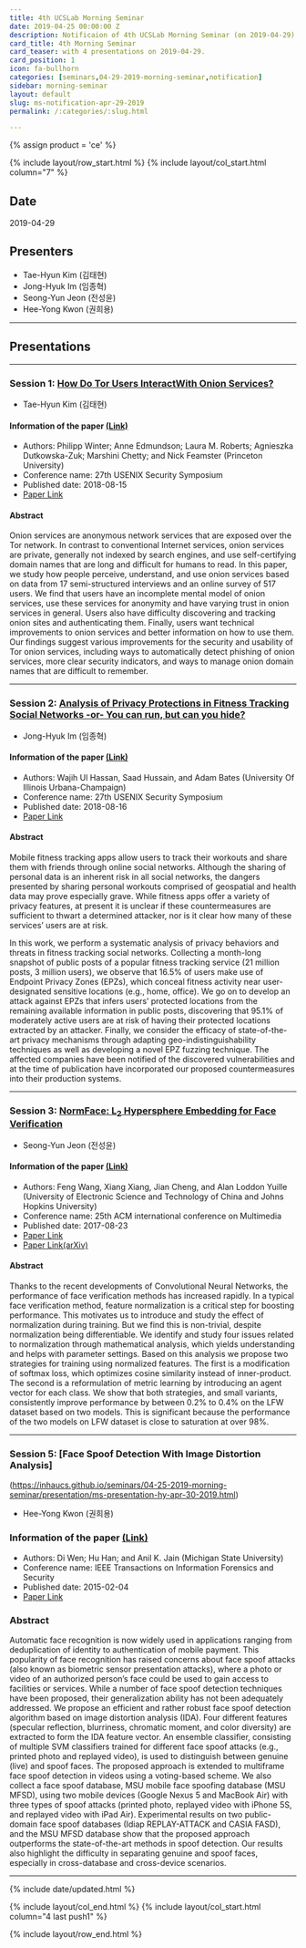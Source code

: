 ```yaml
---
title: 4th UCSLab Morning Seminar
date: 2019-04-25 00:00:00 Z
description: Notificaion of 4th UCSLab Morning Seminar (on 2019-04-29) 
card_title: 4th Morning Seminar
card_teaser: with 4 presentations on 2019-04-29.
card_position: 1
icon: fa-bullhorn
categories: [seminars,04-29-2019-morning-seminar,notification]
sidebar: morning-seminar
layout: default
slug: ms-notification-apr-29-2019
permalink: /:categories/:slug.html

---
```


{% assign product = 'ce' %}

{% include layout/row_start.html %}
{% include layout/col_start.html column="7" %}

## Date
2019-04-29

## Presenters
+ Tae-Hyun Kim (김태현)
+ Jong-Hyuk Im (임종혁)
+ Seong-Yun Jeon (전성윤)
+ Hee-Yong Kwon (권희용)

---
## Presentations

---

### Session 1: [How Do Tor Users InteractWith Onion Services?](https://inhaucs.github.io/seminars/04-29-2019-morning-seminar/presentation/ms-presentation-th-apr-30-2019.html)

+ Tae-Hyun Kim (김태현)

#### Information of the paper [(Link)](https://www.usenix.org/conference/usenixsecurity18/presentation/winter)
+ Authors: Philipp Winter; Anne Edmundson; Laura M. Roberts; Agnieszka Dutkowska-Zuk; Marshini Chetty; and Nick Feamster (Princeton University)
+ Conference name: 27th USENIX Security Symposium
+ Published date: 2018-08-15
+ [Paper Link](https://www.usenix.org/conference/usenixsecurity18/presentation/winter)

#### Abstract
Onion services are anonymous network services that are exposed over the Tor network. In contrast to conventional Internet services, onion services are private, generally not indexed by search engines, and use self-certifying domain names that are long and difficult for humans to read. In this paper, we study how people perceive, understand, and use onion services based on data from 17 semi-structured interviews and an online survey of 517 users. We find that users have an incomplete mental model of onion services, use these services for anonymity and have varying trust in onion services in general. Users also have difficulty discovering and tracking onion sites and authenticating them. Finally, users want technical improvements to onion services and better information on how to use them. Our findings suggest various improvements for the security and usability of Tor onion services, including ways to automatically detect phishing of onion services, more clear security indicators, and ways to manage onion domain names that are difficult to remember.
 
---

### Session 2: [Analysis of Privacy Protections in Fitness Tracking Social Networks -or- You can run, but can you hide?](https://inhaucs.github.io/seminars/04-29-2019-morning-seminar/presentation/ms-presentation-jh-apr-29-2019.html)

+ Jong-Hyuk Im (임종혁)

#### Information of the paper [(Link)](https://www.usenix.org/conference/usenixsecurity18/presentation/hassan)
+ Authors: Wajih Ul Hassan, Saad Hussain, and Adam Bates (University Of Illinois Urbana-Champaign)
+ Conference name: 27th USENIX Security Symposium
+ Published date: 2018-08-16
+ [Paper Link](https://www.usenix.org/system/files/conference/usenixsecurity18/sec18-hassan_0.pdf)

#### Abstract
Mobile fitness tracking apps allow users to track their workouts and share them with friends through online social networks. 
Although the sharing of personal data is an inherent risk in all social networks, the dangers presented by sharing personal workouts comprised of geospatial and health data may prove especially grave. 
While fitness apps offer a variety of privacy features, at present it is unclear if these countermeasures are sufficient to thwart a determined attacker, nor is it clear how many of these services’ users are at risk.

In this work, we perform a systematic analysis of privacy behaviors and threats in fitness tracking social networks. 
Collecting a month-long snapshot of public posts of a popular fitness tracking service (21 million posts, 3 million users), 
we observe that 16.5% of users make use of Endpoint Privacy Zones (EPZs), 
which conceal fitness activity near user-designated sensitive locations (e.g., home, office). 
We go on to develop an attack against EPZs that infers users’ protected locations from the remaining available information in public posts, 
discovering that 95.1% of moderately active users are at risk of having their protected locations extracted by an attacker. 
Finally, we consider the efficacy of state-of-the-art privacy mechanisms through adapting geo-indistinguishability techniques as well as developing a novel EPZ fuzzing technique. 
The affected companies have been notified of the discovered vulnerabilities and at the time of publication have incorporated our proposed countermeasures into their production systems.
 
---

### Session 3: [NormFace: L<sub>2</sub> Hypersphere Embedding for Face Verification](https://inhaucs.github.io/seminars/04-29-2019-morning-seminar/presentation/ms-presentation-sy-apr-29-2019.html)

+ Seong-Yun Jeon (전성윤)

#### Information of the paper [(Link)](https://dl.acm.org/citation.cfm?id=3123266.3123359)
+ Authors: Feng Wang, Xiang Xiang, Jian Cheng, and Alan Loddon Yuille (University of Electronic Science and Technology of China and Johns Hopkins University)
+ Conference name: 25th ACM international conference on Multimedia
+ Published date: 2017-08-23
+ [Paper Link](https://dl.acm.org/citation.cfm?id=3123266.3123359)
+ [Paper Link(arXiv)](https://arxiv.org/pdf/1704.06369.pdf)

#### Abstract
Thanks to the recent developments of Convolutional Neural Networks, the performance of face verification methods has increased rapidly. In a typical face verification method, feature normalization is a critical step for boosting performance. This motivates us to introduce and study the effect of normalization during training. But we find this is non-trivial, despite normalization being differentiable. We identify and study four issues related to normalization through mathematical analysis, which yields understanding and helps with parameter settings. Based on this analysis we propose two strategies for training using normalized features. The first is a modification of softmax loss, which optimizes cosine similarity instead of inner-product. The second is a reformulation of metric learning by introducing an agent vector for each class. We show that both strategies, and small variants, consistently improve performance by between 0.2% to 0.4% on the LFW dataset based on two models. This is significant because the performance of the two models on LFW dataset is close to saturation at over 98%.

---


### Session 5: [Face Spoof Detection With Image Distortion Analysis]
(https://inhaucs.github.io/seminars/04-25-2019-morning-seminar/presentation/ms-presentation-hy-apr-30-2019.html)

+ Hee-Yong Kwon (권희용)

### Information of the paper [(Link)](https://ieeexplore.ieee.org/document/7031384)
+ Authors: Di Wen; Hu Han; and Anil K. Jain (Michigan State University)
+ Conference name: IEEE Transactions on Information Forensics and Security
+ Published date: 2015-02-04
+ [Paper Link](https://ieeexplore.ieee.org/stamp/stamp.jsp?tp=&arnumber=7031384)


### Abstract
Automatic face recognition is now widely used in applications ranging from deduplication of identity to authentication of mobile payment. This popularity of face recognition has raised concerns about face spoof attacks (also known as biometric sensor presentation attacks), where a photo or video of an authorized person’s face could be used to gain access to facilities or services. While a number of face spoof detection techniques have been proposed, their generalization ability has not been adequately addressed. We propose an efficient and rather robust face spoof detection algorithm based on image distortion analysis (IDA). Four different features (specular reflection, blurriness, chromatic moment, and color diversity) are extracted to form the IDA feature vector. An ensemble classifier, consisting of multiple SVM classifiers trained for different face spoof attacks (e.g., printed photo and replayed video), is used to distinguish between genuine (live) and spoof faces. The proposed approach is extended to multiframe face spoof detection in videos using a voting-based scheme. We also collect a face spoof database, MSU mobile face spoofing database (MSU MFSD), using two mobile devices (Google Nexus 5 and MacBook Air) with three types of spoof attacks (printed photo, replayed video with iPhone 5S, and replayed video with iPad Air). Experimental results on two public-domain face spoof databases (Idiap REPLAY-ATTACK and CASIA FASD), and the MSU MFSD database show that the proposed approach outperforms the state-of-the-art methods in spoof detection. Our results also highlight the difficulty in separating genuine and spoof faces, especially in cross-database and cross-device scenarios.

---




 
{% include date/updated.html %}

{% include layout/col_end.html %}
{% include layout/col_start.html column="4 last push1" %}

{% include layout/row_end.html %}
